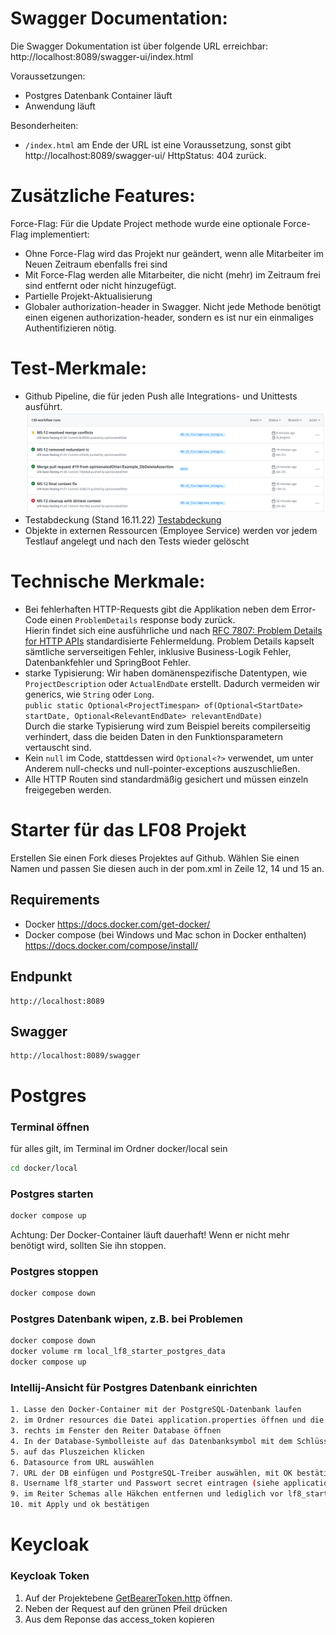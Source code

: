 # Swagger Documentation:
Die Swagger Dokumentation ist über folgende URL erreichbar: http://localhost:8089/swagger-ui/index.html

Voraussetzungen:
- Postgres Datenbank Container läuft
- Anwendung läuft

Besonderheiten:
- `/index.html` am Ende der URL ist eine Voraussetzung, sonst gibt http://localhost:8089/swagger-ui/  HttpStatus: 404 zurück.

# Zusätzliche Features:
Force-Flag: Für die Update Project methode wurde eine optionale Force-Flag implementiert:
- Ohne Force-Flag wird das Projekt nur geändert, wenn alle Mitarbeiter im Neuen Zeitraum ebenfalls frei sind
- Mit Force-Flag werden alle Mitarbeiter, die nicht (mehr) im Zeitraum frei sind entfernt oder nicht hinzugefügt.
- Partielle Projekt-Aktualisierung
- Globaler authorization-header in Swagger.  Nicht jede Methode benötigt einen eigenen authorization-header, sondern es ist nur ein einmaliges Authentifizieren nötig.

# Test-Merkmale:
- Github Pipeline, die für jeden Push alle Integrations- und Unittests ausführt.
![Github Pipeline](https://github.com/opinionatedOtter/lf8_management_service/blob/main/Github_Pipeline_2022-11-16.png)
- Testabdeckung (Stand 16.11.22)
[Testabdeckung](https://github.com/opinionatedOtter/lf8_management_service/blob/main/Test_Coverage_2022-11-16.png)
- Objekte in externen Ressourcen (Employee Service) werden vor jedem Testlauf angelegt und nach den Tests wieder gelöscht

# Technische Merkmale:
- Bei fehlerhaften HTTP-Requests gibt die Applikation neben dem Error-Code einen `ProblemDetails` response body zurück.   
Hierin findet sich eine  ausführliche und nach [RFC 7807: Problem Details for HTTP APIs](https://www.rfc-editor.org/rfc/rfc7807)
standardisierte Fehlermeldung. Problem Details kapselt sämtliche serverseitigen Fehler, inklusive Business-Logik Fehler, Datenbankfehler und SpringBoot Fehler.
- starke Typisierung: Wir haben domänenspezifische Datentypen, wie `ProjectDescription` oder `ActualEndDate` erstellt. Dadurch vermeiden wir generics, wie `String` oder `Long`.   
`public static Optional<ProjectTimespan> of(Optional<StartDate> startDate, Optional<RelevantEndDate> relevantEndDate)`   
Durch die starke Typisierung wird zum Beispiel bereits compilerseitig verhindert, dass die beiden Daten in den Funktionsparametern vertauscht sind.
- Kein `null` im Code, stattdessen wird `Optional<?>` verwendet, um unter Anderem null-checks und null-pointer-exceptions  auszuschließen.
- Alle HTTP Routen sind standardmäßig gesichert und müssen einzeln freigegeben werden.


# Starter für das LF08 Projekt

Erstellen Sie einen Fork dieses Projektes auf Github. Wählen Sie einen Namen und passen Sie diesen auch in der pom.xml in Zeile 12, 14 und 15 an.

## Requirements
* Docker https://docs.docker.com/get-docker/
* Docker compose (bei Windows und Mac schon in Docker enthalten) https://docs.docker.com/compose/install/

## Endpunkt
```
http://localhost:8089
```
## Swagger
```
http://localhost:8089/swagger
```


# Postgres
### Terminal öffnen
für alles gilt, im Terminal im Ordner docker/local sein
```bash
cd docker/local
```
### Postgres starten
```bash
docker compose up
```
Achtung: Der Docker-Container läuft dauerhaft! Wenn er nicht mehr benötigt wird, sollten Sie ihn stoppen.

### Postgres stoppen
```bash
docker compose down
```

### Postgres Datenbank wipen, z.B. bei Problemen
```bash
docker compose down
docker volume rm local_lf8_starter_postgres_data
docker compose up
```

### Intellij-Ansicht für Postgres Datenbank einrichten
```bash
1. Lasse den Docker-Container mit der PostgreSQL-Datenbank laufen
2. im Ordner resources die Datei application.properties öffnen und die URL der Datenbank kopieren
3. rechts im Fenster den Reiter Database öffnen
4. In der Database-Symbolleiste auf das Datenbanksymbol mit dem Schlüssel klicken
5. auf das Pluszeichen klicken
6. Datasource from URL auswählen
7. URL der DB einfügen und PostgreSQL-Treiber auswählen, mit OK bestätigen
8. Username lf8_starter und Passwort secret eintragen (siehe application.properties), mit Apply bestätigen
9. im Reiter Schemas alle Häkchen entfernen und lediglich vor lf8_starter_db und public Häkchen setzen
10. mit Apply und ok bestätigen 
```
# Keycloak

### Keycloak Token
1. Auf der Projektebene [GetBearerToken.http](./test-requests.http) öffnen.
2. Neben der Request auf den grünen Pfeil drücken
3. Aus dem Reponse das access_token kopieren

